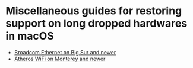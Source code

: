 # Miscellaneous guides for restoring support on long dropped hardwares in macOS

* [Broadcom Ethernet on Big Sur and newer](Broadcom_Ethernet_BigSur_and_newer)
* [Atheros WiFi on Monterey and newer](Atheros_Monterey_and_newer)
